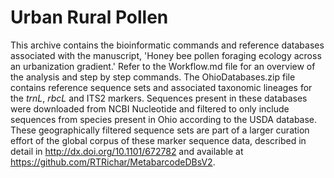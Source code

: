 # Urban Rural Pollen

This archive contains the bioinformatic commands and reference databases associated with the manuscript, 'Honey bee pollen foraging ecology across an urbanization gradient.' Refer to the Workflow.md file for an overview of the analysis and step by step commands. The OhioDatabases.zip file contains reference sequence sets and associated taxonomic lineages for the _trnL_, _rbcL_ and ITS2 markers. Sequences present in these databases were downloaded from NCBI Nucleotide and filtered to only include sequences from species present in Ohio according to the USDA database. These geographically filtered sequence sets are part of a larger curation effort of the global corpus of these marker sequence data, described in detail in http://dx.doi.org/10.1101/672782 and available at https://github.com/RTRichar/MetabarcodeDBsV2. 
